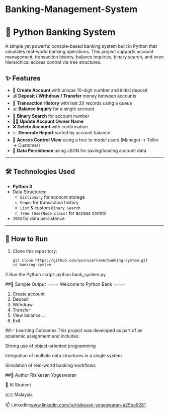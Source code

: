 # Banking-Management-System
# 🏦 Python Banking System

A simple yet powerful console-based banking system built in Python that simulates real-world banking operations. This project supports account management, transaction history, balance inquiries, binary search, and even hierarchical access control via tree structures.

## ✨ Features

- 🔐 **Create Account** with unique 10-digit number and initial deposit
- 💰 **Deposit / Withdraw / Transfer** money between accounts
- 📄 **Transaction History** with last 20 records using a queue
- 📊 **Balance Inquiry** for a single account
- 🔎 **Binary Search** for account number
- 🧑‍💼 **Update Account Owner Name**
- ❌ **Delete Account** with confirmation
- 📈 **Generate Report** sorted by account balance
- 🌳 **Access Control View** using a tree to model users (Manager → Teller → Customer)
- 💾 **Data Persistence** using JSON for saving/loading account data

---

## 🛠️ Technologies Used

- **Python 3**
- Data Structures:
  - `Dictionary` for account storage
  - `Deque` for transaction history
  - `List` & custom `Binary Search`
  - `Tree (UserNode class)` for access control
- `JSON` for data persistence

---

## 🧪 How to Run

1. Clone this repository:
   ```bash
   git clone https://github.com/yourusername/banking-system.git
   cd banking-system
2.Run the Python script:
   python bank_system.py

##📸 Sample Output
==== Welcome to Python Bank ====
1. Create account
2. Deposit
3. Withdraw
4. Transfer
5. View balance
...
12. Exit

##✅ Learning Outcomes
This project was developed as part of an academic assignment and includes:

Strong use of object-oriented programming

Integration of multiple data structures in a single system

Simulation of real-world banking workflows

##👥 Author
Risikesan Yogeswaran

💼 AI Student

🇲🇾 Malaysia

📫 LinkedIn:www.linkedin.com/in/risikesan-yogeswaran-a25ba9281
